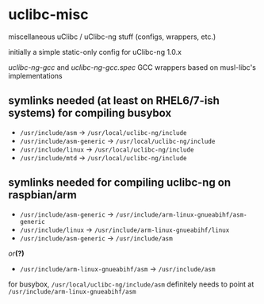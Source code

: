 # uclibc-misc
miscellaneous uClibc / uClibc-ng stuff (configs, wrappers, etc.)

initially a simple static-only config for uClibc-ng 1.0.x

_uclibc-ng-gcc_ and _uclibc-ng-gcc.spec_ GCC wrappers based on musl-libc's implementations

## symlinks needed (at least on RHEL6/7-ish systems) for compiling busybox

- ```/usr/include/asm``` -> ```/usr/local/uclibc-ng/include```
- ```/usr/include/asm-generic``` -> ```/usr/local/uclibc-ng/include```
- ```/usr/include/linux``` -> ```/usr/local/uclibc-ng/include```
- ```/usr/include/mtd``` -> ```/usr/local/uclibc-ng/include```

## symlinks needed for compiling uclibc-ng on raspbian/arm

- ```/usr/include/asm-generic``` -> ```/usr/include/arm-linux-gnueabihf/asm-generic```
- ```/usr/include/linux``` -> ```/usr/include/arm-linux-gnueabihf/linux```
- ```/usr/include/asm-generic``` -> ```/usr/include/asm```

_or_**(?)**

- ```/usr/include/arm-linux-gnueabihf/asm``` -> ```/usr/include/asm```

for busybox, ```/usr/local/uclibc-ng/include/asm``` definitely needs to point at ```/usr/include/arm-linux-gnueabihf/asm```

